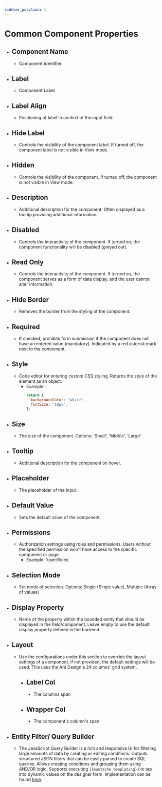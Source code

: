 ```yaml
---
sidebar_position: 1
---
```


# Common Component Properties

- ## Component Name
  - Component Identifier
- ## Label
  - Component Label
- ## Label Align
  - Positioning of label in context of the input field
- ## Hide Label
  - Controls the visibility of the component label. If turned off, the component label is not visible in View mode.
- ## Hidden
  - Controls the visibility of the component. If turned off, the component is not visible in View mode.
- ## Description
  - Additional description for the component. Often displayed as a tooltip providing additional information.
- ## Disabled
  - Controls the interactivity of the component. If turned on, the component functionality will be disabled (greyed out).
- ## Read Only
  - Controls the interactivity of the component. If turned on, the component serves as a form of data display, and the user cannot alter information.
- ## Hide Border
  - Removes the border from the styling of the component.
- ## Required
  - If checked, prohibits form submission if the component does not have an entered value (mandatory). Indicated by a red asterisk mark next to the component.
- ## Style
  - Code editor for entering custom CSS styling. Returns the style of the element as an object.
    - Example:
      ```javascript
      return {
        backgroundColor: "white",
        fontSize: "10px",
      };
      ```
- ## Size
  - The size of the component. Options: 'Small', 'Middle', 'Large'
- ## Tooltip
  - Additional description for the component on hover.
- ## Placeholder
  - The placeholder of the input.
- ## Default Value
  - Sets the default value of the component.
- ## Permissions
  - Authorization settings using roles and permissions. Users without the specified permission won't have access to the specific component or page.
    - Example: 'user:Roles'
- ## Selection Mode
  - Set mode of selection. Options: Single (Single value), Multiple (Array of values)
- ## Display Property
  - Name of the property within the bounded entity that should be displayed in the field/component. Leave empty to use the default display property defined in the backend.
- ## Layout
  - Use the configurations under this section to override the layout settings of a component. If not provided, the default settings will be used. This uses the Ant Design's 24 columns' grid system.
    - ## Label Col
      - The columns span
    - ## Wrapper Col
      - The component's column's span
- ## Entity Filter/ Query Builder
  - The JavaScript Query Builder is a rich and responsive UI for filtering large amounts of data by creating or editing conditions. Outputs structured JSON filters that can be easily parsed to create SQL queries. Allows creating conditions and grouping them using AND/OR logic. Supports executing `{{mustache templating}}` to tap into dynamic values on the designer form. Implementation can be found [here](/docs/front-end-basics/how-to-guides/filtering).
